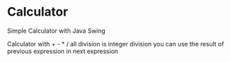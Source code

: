 # Calculator
Simple Calculator with Java Swing

Calculator with + - * /
all division is integer division
you can use the result of previous expression in next expression
